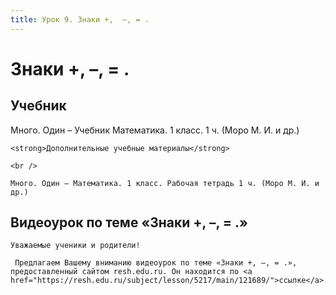 ```yaml
---
title: Урок 9. Знаки +,  –, = .
---
```


# Знаки +,  –, = .

## Учебник

Много. Один – Учебник Математика. 1 класс. 1 ч. (Моро М. И. и др.)

<p>
	<strong>Дополнительные учебные материалы</strong> 
</p>
<p>
	<br /> 
</p>
<p>
	Много. Один – Математика. 1 класс. Рабочая тетрадь 1 ч. (Моро М. И. и др.)
</p>

## Видеоурок по теме «Знаки +, –, = .»

<p>
	Уважаемые ученики и родители!  
</p>
<p>
	 Предлагаем Вашему вниманию видеоурок по теме «Знаки +, –, = .», предоставленный сайтом resh.edu.ru. Он находится по <a href="https://resh.edu.ru/subject/lesson/5217/main/121689/">ссылке</a>.
</p>